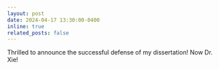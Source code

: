```yaml
---
layout: post
date: 2024-04-17 13:30:00-0400
inline: true
related_posts: false
---
```



Thrilled to announce the successful defense of my dissertation! Now Dr. Xie!
